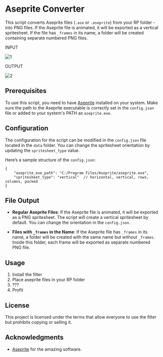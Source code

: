 # Aseprite Converter

This script converts Aseprite files (`.ase` or `.aseprite`) from your RP folder - into PNG files. If the Aseprite file is animated, it will be exported as a vertical spritesheet. If the file has `_frames` in its name, a folder will be created containing separate numbered PNG files.

INPUT

![1](https://github.com/user-attachments/assets/0c424ffe-87b5-4ab6-89bb-eadea8423e62)

OUTPUT

![2](https://github.com/user-attachments/assets/994d01fe-58b3-4cf9-a4cf-1947e4747d3d)


## Prerequisites

To use this script, you need to have [Aseprite](https://aseprite.org/) installed on your system. Make sure the path to the Aseprite executable is correctly set in the `config.json` file or added to your system's PATH as `aseprite.exe`.

## Configuration

The configuration for the script can be modified in the `config.json` file located in the `data` folder. You can change the spritesheet orientation by updating the `spritesheet_type` value. 

Here’s a sample structure of the `config.json`:

```jsonc
{
    "aseprite_exe_path": "C:/Program Files/Aseprite/aseprite.exe",
    "spritesheet_type": "vertical"  // horizontal, vertical, rows, columns, packed
}
```

## File Output

- **Regular Aseprite Files**: If the Aseprite file is animated, it will be exported as a PNG spritesheet. The script will create a vertical spritesheet by default. You can change the orientation in the `config.json`.

- **Files with `_frames` in the Name**: If the Aseprite file has `_frames` in its name, a folder will be created with the same name but without `_frames`. Inside this folder, each frame will be exported as separate numbered PNG file.

## Usage

1. Install the filter
2. Place aseprite files in your RP folder
3. ???
4. Profit

## License

This project is licensed under the terms that allow everyone to use the filter but prohibits copying or selling it.

## Acknowledgments

- [Aseprite](https://aseprite.org/) for the amazing software.
